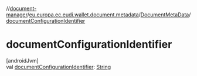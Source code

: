 //[document-manager](../../../index.md)/[eu.europa.ec.eudi.wallet.document.metadata](../index.md)/[DocumentMetaData](index.md)/[documentConfigurationIdentifier](document-configuration-identifier.md)

# documentConfigurationIdentifier

[androidJvm]\
val [documentConfigurationIdentifier](document-configuration-identifier.md): [String](https://kotlinlang.org/api/latest/jvm/stdlib/kotlin-stdlib/kotlin/-string/index.html)
